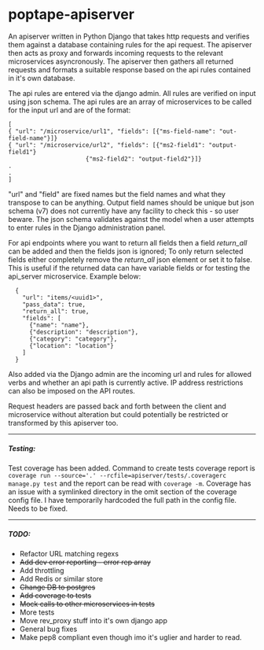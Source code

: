 # poptape-apiserver

An apiserver written in Python Django that takes http requests and verifies 
them against a database containing rules for the api request. The apiserver 
then acts as proxy and forwards incoming requests to the relevant microservices
asyncronously. The apiserver then gathers all returned requests and formats a 
suitable response based on the api rules contained in it's own database. 

The api rules are entered via the django admin. All rules are verified on input 
using json schema. The api rules are an array of microservices to be called for
the input url and are of the format:
```
[
{ "url": "/microservice/url1", "fields": [{"ms-field-name": "out-field-name"}]}
{ "url": "/microservice/url2", "fields": [{"ms2-field1": "output-field1"}
					  {"ms2-field2": "output-field2"}]}
.
.
]
```
"url" and "field" are fixed names but the field names and what they transpose
to can be anything. Output field names should be unique but json schema (v7)
does not currently have any facility to check this - so user beware. The json
schema validates against the model when a user attempts to enter rules in the 
Django administration panel. 

For api endpoints where you want to return all fields then a field *return_all* 
can be added and then the fields json is ignored;
To only return selected fields either completely remove the *return_all* json element
or set it to false.
This is useful if the returned data can have variable fields or for testing the 
api_server microservice.
Example below:

```
  { 
    "url": "items/<uuid1>", 
    "pass_data": true,
    "return_all": true,
    "fields": [
      {"name": "name"},
      {"description": "description"},
      {"category": "category"},
      {"location": "location"}
    ]
  }
```

Also added via the Django admin are the incoming url and rules for allowed 
verbs and whether an api path is currently active. IP address restrictions can
also be imposed on the API routes.

Request headers are passed back and forth between the client and microservice
without alteration but could potentially be restricted or transformed by this
apiserver too.

------

##### Testing:

Test coverage has been added. Command to create tests coverage report is
`coverage run --source='.' --rcfile=apiserver/tests/.coveragerc  manage.py test`
and the report can be read with `coverage -m`. Coverage has an issue with a
symlinked directory in the omit section of the coverage config file. I have 
temporarily hardcoded the full path in the config file. Needs to be fixed.


------

##### TODO:

* Refactor URL matching regexs
* ~~Add dev error reporting - error rep array~~
* Add throttling
* Add Redis or similar store
* ~~Change DB to postgres~~
* ~~Add coverage to tests~~
* ~~Mock calls to other microservices in tests~~
* More tests
* Move rev\_proxy stuff into it's own django app
* General bug fixes
* Make pep8 compliant even though imo it's uglier and harder to read.
